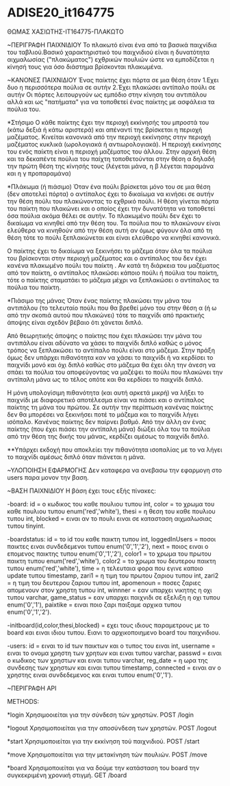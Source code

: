# ADISE20_it164775

ΘΩΜΑΣ ΧΑΣΙΩΤΗΣ-IT164775-ΠΛΑΚΩΤΟ

~ΠΕΡΙΓΡΑΦΗ ΠΑΙΧΝΙΔΙΟΥ
Το πλακωτό είναι ένα από τα βασικά παιχνίδια του ταβλιού.Βασικό χαρακτηριστικό του παιχνιδιού είναι η δυνατότητα αιχμαλωσίας ("πλακώματος") εχθρικών πουλιών ώστε να εμποδίζεται η κίνησή τους για όσο διάστημα βρίσκονται πλακωμένα.

~ΚΑΝΟΝΕΣ ΠΑΙΧΝΙΔΙΟΥ
Ένας παίκτης έχει πόρτα σε μια θέση όταν
1.Εχει δυο η περισσότερα πούλια σε αυτήν
2.Έχει πλακώσει αντίπαλο πούλι σε αυτήν
Οι πόρτες λειτουργούν ως εμπόδιο στην κίνηση του αντιπάλου αλλά και ως "πατήματα" για να τοποθετεί ένας παίκτης με ασφάλεια τα πούλια του.

*Στήσιμο
Ο κάθε παίκτης έχει την περιοχή εκκίνησής του μπροστά του (κάτω δεξιά ή κάτω αριστερά) και απέναντί της βρίσκεται η περιοχή μαζέματος. Κινείται κανονικά από την περιοχή εκκίνησης στην περιοχή μαζέματος κυκλικά (ωρολογιακά ή αντιωρολογιακά). Η περιοχή εκκίνησης του ενός παίκτη είναι η περιοχή μαζέματος του άλλου.
Στην αρχική θέση και τα δεκαπέντε πούλια του παίχτη τοποθετούνται στην θέση α δηλαδή την πρώτη θέση της κίνησής τους (λέγεται μάνα, η β λέγεται παραμάνα και η γ προπαραμάνα)

*Πλάκωμα
(ή πιάσιμο)
Όταν ένα πούλι βρίσκεται μόνο του σε μια θέση (δεν αποτελεί πόρτα) ο αντίπαλος έχει το δικαίωμα να κινήσει σε αυτήν την θέση πούλι του πλακώνοντας το εχθρικό πούλι. Η θέση γίνεται πόρτα του παίκτη που πλακώνει και ο οποίος έχει την δυνατότητα να τοποθετεί όσα πούλια ακόμα θέλει σε αυτήν. Το πλακωμένο πούλι δεν έχει το δικαίωμα να κινηθεί από την θέση του. Τα πούλια που το πλακώνουν είναι ελεύθερα να κινηθούν από την θέση αυτή αν όμως φύγουν όλα από τη θέση τότε το πούλι ξεπλακώνεται και είναι ελεύθερο να κινηθεί κανονικά.

Ο παίκτης έχει το δικαίωμα να ξεκινήσει το μάζεμα όταν όλα τα πούλια του βρίσκονται στην περιοχή μαζέματος και ο αντίπαλος του δεν έχει κανένα πλακωμένο πούλι του παίκτη . Αν κατά τη διάρκεια του μαζέματος από τον παίκτη, ο αντίπαλος πλακώσει κάποιο πούλι ή πούλια του παίκτη, τότε ο παίκτης σταματάει το μάζεμα μέχρι να ξεπλακώσει ο αντίπαλος τα πούλια του παίκτη.

*Πιάσιμο της μάνας
Όταν ένας παίκτης πλακώσει την μάνα του αντιπάλου (το τελευταίο πούλι που θα βρεθεί μόνο του στην θέση α (ή ω από την σκοπιά αυτού που πλακώνει) τότε το παιχνίδι από πρακτικής άποψης είναι σχεδόν βέβαιο ότι χάνεται διπλό.

Από θεωρητικής άποψης ο παίκτης που έχει πλακώσει την μάνα του αντιπάλου είναι αδύνατο να χάσει το παιχνίδι διπλό καθώς ο μόνος τρόπος να ξεπλακώσει το αντίπαλο πούλι είναι στο μάζεμα. Στην πράξη όμως δεν υπάρχει πιθανότητα καν να χάσει το παιχνίδι ή να κερδίσει το παιχνίδι μονό και όχι διπλό καθώς στο μάζεμα θα έχει όλη την άνεση να σπάει τα πούλια του αποφεύγοντας να μαζέψει το πούλι που πλακώνει την αντίπαλη μάνα ως το τέλος οπότε και θα κερδίσει το παιχνίδι διπλό.

Η μόνη υπολογίσιμη πιθανότητα (και αυτή αρκετά μικρή) να λήξει το παιχνίδι με διαφορετικό αποτέλεσμα είναι να πιάσει και ο αντίπαλος παίκτης τη μάνα του πρώτου. Σε αυτήν την περίπτωση κανένας παίκτης δεν θα μπορέσει να ξεκινήσει ποτέ το μάζεμα και το παιχνίδι λήγει ισόπαλο. Κανένας παίκτης δεν παίρνει βαθμό. Από την άλλη αν ένας παίκτης (που έχει πιάσει την αντίπαλη μάνα) διώξει όλα του τα πούλια από την θέση της δικής του μάνας, κερδίζει αμέσως το παιχνίδι διπλό.

**Υπάρχει εκδοχή που αποκλείει την πιθανότητα ισοπαλίας με το να λήγει το παιχνίδι αμέσως διπλό όταν πιάνεται η μάνα.

~ΥΛΟΠΟΙΗΣΗ ΕΦΑΡΜΟΓΗΣ
Δεν καταφερα να ανεβασω την εφαρμογη στο users παρα μονον την βαση.

~ΒΑΣΗ ΠΑΙΧΝΙΔΙΟΥ
Η βάση έχει τους εξής πίνακες: 

-board:
id = ο κωδικος του καθε πουλιου τυπου int,
color = το χρωμα του καθε πουλιου τυπου enum('red','white'),
thesi = η θεση του καθε πουλιου τυπου int,
blocked = ειναι αν το πουλι ειναι σε κατασταση αιχμαλωσιας τυπου tinyint.

-boardstatus:
id = το id του καθε παικτη τυπου int,
loggedInUsers = ποσοι παικτες ειναι συνδεδεμενοι τυπου enum('0','1','2'),
next = ποιος ειναι ο επομενος παικτης τυπου enum('0','1','2'),
color1 = το χρωμα του πρωτου παικτη τυπου enum('red','white'),
color2 = το χρωμα του δευτερου παικτη τυπου enum('red','white'),
time = η τελευταια φορα που εγινε καποιο update τυπου timestamp,
zari1 = η τιμη του πρωτου ζαριου τυπου int,
zari2 =  η τιμη του δευτερου ζαριου τυπου int,
apomenoun = ποσες ζαριες απομενουν στον χρηστη τυπου int,
winnner = εαν υπαρχει νικητης η οχι τυπου varchar,
game_status = εαν υπαρχει παιχνιδι σε εξελιξη η οχι τυπου enum('0','1'),
paixtike = ειναι ποιο ζαρι παιξαμε αρχικα τυπου enum('0','1','2').

-initboard(id,color,thesi,blocked) = εχει τους ιδιους παραμετρους με το board και ειναι ιδιου τυπου. Ειανι το αρχικοποιημενο board του παιχνιδιου.

-users: 
id = ειναι το id των παικτων και ο τυπος του ειναι int,
username = ειναι το ονομα χρηστη των χρητων και ειναι τυπου varchar,
passwd = ειναι ο κωδικος των χρηστων και ειναι τυπου varchar,
reg_date = η ωρα της συνδεσης των χρηστων και ειναι τυπου timestamp,
connected = ειναι αν ο χρηστης ειναι συνδεδεμενος και ειναι τυπου enum('0','1').

~ΠΕΡΙΓΡΑΦΗ API

  METHODS:
  
  *login
  Χρησιμοοιείται για την σύνδεση τών χρηστών.
  POST /login
  
  *logout
  Χρησιμοποιείται για την αποσύνδεση των χρηστών.
  POST /logout
  
  *start
  Χρησιμοποιείται για την εκκίνηση τού παιχνιδιού.
  POST /start
  
  *move
  Χρησιμοποιείται για την μετακίνηση τών πουλιών.
  POST /move
  
  *board
  Χρησιμοποιείται για να δούμε την κατάσταση του board την συγκεκριμένη χρονική στιγμή.
  GET /board
  
  
  


